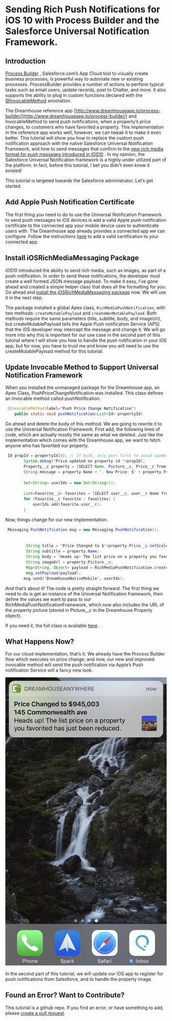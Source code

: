 # Sending Rich Push Notifications for iOS 10 with Process Builder and the Salesforce Universal Notification Framework.

## Introduction
[Process Builder](https://trailhead.salesforce.com/modules/business_process_automation/units/process_builder) , Salesforce.com’s App Cloud tool to visually create business processes, is powerful way to automate new or existing processes. ProcessBuilder provides a number of actions to perform typical tasks such as email users, update records, post to Chatter, and more. It also supports the ability to plug in custom functions declared with the [@InvocableMethod](https://developer.salesforce.com/docs/atlas.en-us.apexcode.meta/apexcode/apex_classes_annotation_InvocableMethod.htm) annotation.  

The Dreamhouse reference app [http://www.dreamhouseapp.io/process-builder/](http://www.dreamhouseapp.io/process-builder/) and InvocableMethod to send push notifications, when a property’s price changes, to customers who have favorited a property. This implementation in the reference app works well, however, we can tweak it to make it even better. This tutorial will show you how to replace the custom push notification approach with the native Salesforce Universal Notification Framework, and how to send messages that confirm to the [new rich media format for push messages introduced in IOS10](https://developer.apple.com/videos/play/wwdc2016/708/) .  In my opinion, the Salesforce Universal Notification framework is a highly under utilized part of the platform. In fact, before this tutorial, I bet you didn’t even know it existed!

This tutorial is targeted towards the Salesforce administrator. Let’s get started.

## Add Apple Push Notification Certificate
The first thing you need to do to use the Universal Notification Framework to send push messages to iOS devices is add a valid Apple push notification certificate to the connected app your mobile device uses to authenticate users with.  The Dreamhouse app already provides a connected app we can configure. Follow the instructions [here](https://developer.salesforce.com/docs/atlas.en-us.mobile_sdk.meta/mobile_sdk/push_ios_conn_app.htm) to add a valid certification to your connected app.

## Install iOSRichMediaMessaging Package
iOS10 introduced the ability to send rich media, such as images, as part of a push notification. In order to send these notifications, the developer must create a well formed JSON message payload. To make it easy, I’ve gone ahead and created a simple helper class that does all the formatting for you. Go ahead and [install the iOSRichMediaMessaging package](https://login.salesforce.com/packaging/installPackage.apexp?p0=04t360000011x0E) now. We will use it in the next step.

The package installed a global Apex class, `RichMediaPushNotification`, with two methods: `createMutablePayload` and `createNonMutablePayload`. Both methods require the same parameters (title, subtitle, body, and imageUrl), but createMutablePayload tells the Apple Push notification Service (APS) that the iOS developer may intercept the message and change it. We will go more into why this is important for our use case in the second part of this tutorial where I will show you how to handle the push notification in your iOS app, but for now, you have to trust me and know you will need to use the createMutablePayload method for this tutorial.



## Update Invocable Method to Support Universal Notification Framework
When you installed the unmanaged package for the Dreamhouse app, an Apex Class, PushPriceChangeNotification was installed. This class defines an invocable method called pushNotification.

```java
 @InvocableMethod(label='Push Price Change Notification')
    public static void pushNotification(List<Id> propertyId)
```

Go ahead and delete the body of this method. We are going to rewrite it to use the Universal Notification Framework.  First add, the following lines of code, which are actually mostly  the same as what we deleted. Just like the implementation which comes with the Dreamhouse app, we want to fetch anyone who has favorited our property.

```java
 Id propId = propertyId[0]; // If bulk, only post first to avoid spamming
        System.debug('Price updated on property id '+propId);
        Property__c property = [SELECT Name, Picture__c, Price__c from Property__c WHERE Id=:propId];
        String message = property.Name + '. New Price: $' + property.Price__c.setScale(0).format();

        Set<String> userIds = new Set<String>();

        List<Favorite__c> favorites = [SELECT user__c, user__r.Name from favorite__c WHERE property__c=:propId AND User__c != null];
        for (Favorite__c favorite : favorites) {
            userIds.add(favorite.user__c);
        }
```

Now, things change for our new implementation.

```java
 Messaging.PushNotification msg = new Messaging.PushNotification();


         String title = 'Price Changed to $'+property.Price__c.setScale(0).format();
         String subtitle = property.Name;
         String body = 'Heads up! The list price on a property you favorited has just been reduced.';
         String imageUrl = property.Picture__c;
         Map<String, Object> payload = RichMediaPushNotification.createMutablePayload(title,subtitle,body,imageUrl);
         msg.setPayload(payload);
        msg.send('DreamhouseNativeMobile', userIds);
```

And that’s about it! The code is pretty straight forward. The first thing we need to do is get an instance of the Universal Notification framework, then define the values we want to pass to our RichMediaPushNotificationFramework, which now also includes the URL of the property picture (stored in Picture__c in the Dreamhouse Property object).

If you need it, the full class is available [here](PricePushChangeNotification.apex) .

## What Happens Now?
For our cloud implementation, that’s it. We already have the Process Builder flow which executes on price change, and now, our new and improved invocable method will send the push notification via Apple’s Push notification Service will a fancy new look.

![](https://github.com/quintonwall/salesforce-tutorials/blob/master/universal-push-notification-framework/push-compact.png?raw=true)

In the second part of this tutorial, we will update our iOS app to register for push notifications from Salesforce, and to handle the property image.

## Found an Error? Want to Contribute?
This tutorial is a github repo. If you find an error, or have something to add, please [create a pull request](https://github.com/quintonwall/salesforce-tutorials/pulls).
